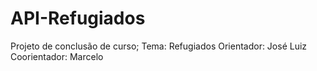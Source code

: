 # API-Refugiados
Projeto de conclusão de curso; Tema: Refugiados
Orientador: José Luiz
Coorientador: Marcelo
